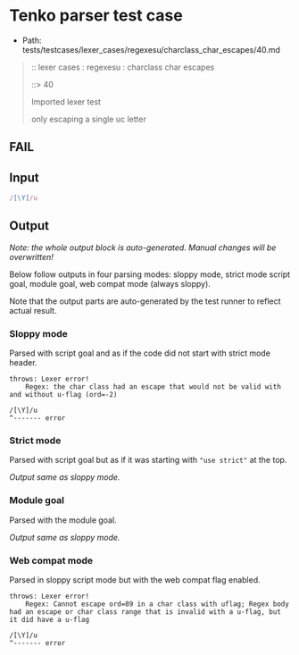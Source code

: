 # Tenko parser test case

- Path: tests/testcases/lexer_cases/regexesu/charclass_char_escapes/40.md

> :: lexer cases : regexesu : charclass char escapes
>
> ::> 40
>
> Imported lexer test
>
> only escaping a single uc letter

## FAIL

## Input

`````js
/[\Y]/u
`````

## Output

_Note: the whole output block is auto-generated. Manual changes will be overwritten!_

Below follow outputs in four parsing modes: sloppy mode, strict mode script goal, module goal, web compat mode (always sloppy).

Note that the output parts are auto-generated by the test runner to reflect actual result.

### Sloppy mode

Parsed with script goal and as if the code did not start with strict mode header.

`````
throws: Lexer error!
    Regex: the char class had an escape that would not be valid with and without u-flag (ord=-2)

/[\Y]/u
^------- error
`````

### Strict mode

Parsed with script goal but as if it was starting with `"use strict"` at the top.

_Output same as sloppy mode._

### Module goal

Parsed with the module goal.

_Output same as sloppy mode._

### Web compat mode

Parsed in sloppy script mode but with the web compat flag enabled.

`````
throws: Lexer error!
    Regex: Cannot escape ord=89 in a char class with uflag; Regex body had an escape or char class range that is invalid with a u-flag, but it did have a u-flag

/[\Y]/u
^------- error
`````

